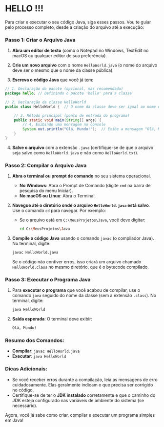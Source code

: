 # HELLO !!!

Para criar e executar o seu código Java, siga esses passos. Vou te guiar pelo processo completo, desde a criação do arquivo até a execução:

### Passo 1: Criar o Arquivo Java

1. **Abra um editor de texto** (como o Notepad no Windows, TextEdit no macOS ou qualquer editor de sua preferência).
   
2. **Crie um novo arquivo** com o nome `HelloWorld.java` (o nome do arquivo deve ser o mesmo que o nome da classe pública).

3. **Escreva o código Java** que você já tem:

```java
// 1. Declaração do pacote (opcional, mas recomendada)
package hello; // Definindo o pacote 'hello' para a classe

// 2. Declaração da classe HelloWorld
public class HelloWorld {  // O nome da classe deve ser igual ao nome do arquivo (.java)

    // 3. Método principal (ponto de entrada do programa)
    public static void main(String[] args) {
        // 4. Exibindo uma mensagem no console
        System.out.println("Olá, Mundo!");  // Exibe a mensagem "Olá, Mundo!" no console
    }
}
```

4. **Salve o arquivo** com a extensão `.java` (certifique-se de que o arquivo seja salvo como `HelloWorld.java` e não como `HelloWorld.txt`).

### Passo 2: Compilar o Arquivo Java

1. **Abra o terminal ou prompt de comando** no seu sistema operacional.

   - **No Windows**: Abra o Prompt de Comando (digite `cmd` na barra de pesquisa do menu Iniciar).
   - **No macOS ou Linux**: Abra o Terminal.

2. **Navegue até o diretório onde o arquivo `HelloWorld.java` está salvo**. Use o comando `cd` para navegar. Por exemplo:
   - Se o arquivo está em `C:\MeusProjetos\Java`, você deve digitar:
     ```bash
     cd C:\MeusProjetos\Java
     ```

3. **Compile o código Java** usando o comando `javac` (o compilador Java). No terminal, digite:
   ```bash
   javac HelloWorld.java
   ```
   Se o código não contiver erros, isso criará um arquivo chamado `HelloWorld.class` no mesmo diretório, que é o bytecode compilado.

### Passo 3: Executar o Programa Java

1. Para **executar o programa** que você acabou de compilar, use o comando `java` seguido do nome da classe (sem a extensão `.class`). No terminal, digite:
   ```bash
   java HelloWorld
   ```
   
2. **Saída esperada**:
   O terminal deve exibir:
   ```bash
   Olá, Mundo!
   ```

### Resumo dos Comandos:

- **Compilar**: `javac HelloWorld.java`
- **Executar**: `java HelloWorld`

### Dicas Adicionais:

- Se você receber erros durante a compilação, leia as mensagens de erro cuidadosamente. Elas geralmente indicam o que precisa ser corrigido no código.
- Certifique-se de ter o **JDK instalado** corretamente e que o caminho do JDK esteja configurado nas variáveis de ambiente do sistema (se necessário).

Agora, você já sabe como criar, compilar e executar um programa simples em Java!